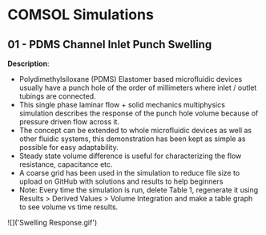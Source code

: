 # COMSOL Simulations

## 01 - PDMS Channel Inlet Punch Swelling

**Description**: 

* Polydimethylsiloxane (PDMS) Elastomer based microfluidic devices usually have a punch hole of the order of millimeters where inlet / outlet tubings are connected. 
* This single phase laminar flow + solid mechanics multiphysics simulation describes the response of the punch hole volume because of pressure driven flow across it.   
* The concept can be extended to whole microfluidic devices as well as other fluidic systems, this demonstration has been kept as simple as possible for easy adaptability.
* Steady state volume difference is useful for characterizing the flow resistance, capacitance etc.  
* A coarse grid has been used in the simulation to reduce file size to upload on GitHub with solutions and results to help beginners
* Note: Every time the simulation is run, delete Table 1, regenerate it using Results > Derived Values > Volume Integration and make a table graph to see volume vs time results.

![]('Swelling Response.gif')
